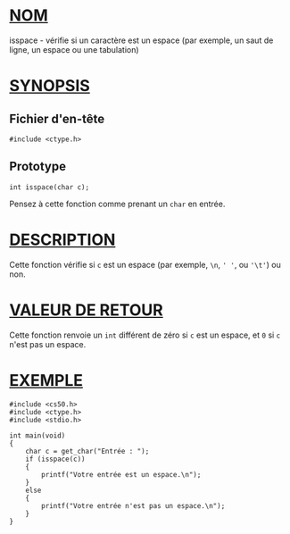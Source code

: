 # [NOM](#nom)

isspace - vérifie si un caractère est un espace (par exemple, un saut de ligne, un espace ou une tabulation)

# [SYNOPSIS](#synopsis)

## Fichier d'en-tête

    #include <ctype.h>

## Prototype

    int isspace(char c);

Pensez à cette fonction comme prenant un `char` en entrée.

# [DESCRIPTION](#description)

Cette fonction vérifie si `c` est un espace (par exemple, `\n`, `' '`, ou `'\t'`) ou non.

# [VALEUR DE RETOUR](#valeur-de-retour)

Cette fonction renvoie un `int` différent de zéro si `c` est un espace, et `0` si `c` n'est pas un espace.

# [EXEMPLE](#exemple)

    #include <cs50.h>
    #include <ctype.h>
    #include <stdio.h>

    int main(void)
    {
        char c = get_char("Entrée : ");
        if (isspace(c))
        {
            printf("Votre entrée est un espace.\n");
        }
        else
        {
            printf("Votre entrée n'est pas un espace.\n");
        }
    }